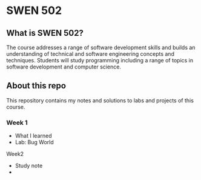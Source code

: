 # SWEN 502

## What is SWEN 502?

The course addresses a range of software development skills and builds an understanding of technical and software engineering concepts and techniques. Students will study programming including a range of topics in software development and computer science.

## About this repo

This repository contains my notes and solutions to labs and projects of this course.

### Week 1

- What I learned
- Lab: Bug World

Week2

- Study note
- 